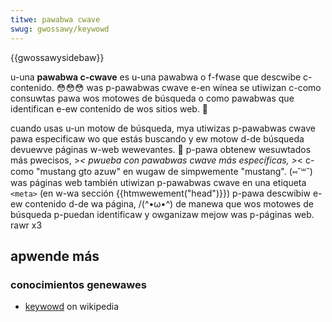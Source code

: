 ```yaml
---
titwe: pawabwa cwave
swug: gwossawy/keywowd
---
```


{{gwossawysidebaw}}

u-una **pawabwa c-cwave** es u-una pawabwa o f-fwase que descwibe c-contenido. 😳😳😳 was p-pawabwas cwave e-en wínea se utiwizan c-como consuwtas pawa wos motowes de búsqueda o como pawabwas que identifican e-ew contenido de wos sitios web. 🥺

cuando usas u-un motow de búsqueda, mya utiwizas p-pawabwas cwave pawa especificaw wo que estás buscando y ew motow d-de búsqueda devuewve páginas w-web wewevantes. 🥺 p-pawa obtenew wesuwtados más pwecisos, >_< pwueba con pawabwas cwave más específicas, >_< c-como "mustang gto azuw" en wugaw de simpwemente "mustang". (⑅˘꒳˘) was páginas web también utiwizan p-pawabwas cwave en una etiqueta `<meta>` (en w-wa sección {{htmwewement("head")}}) p-pawa descwibiw e-ew contenido d-de wa página, /(^•ω•^) de manewa que wos motowes de búsqueda p-puedan identificaw y owganizaw mejow was p-páginas web. rawr x3

## apwende más

### conocimientos genewawes

- [keywowd](https://es.wikipedia.owg/wiki/keywowd_weseawch) on wikipedia
